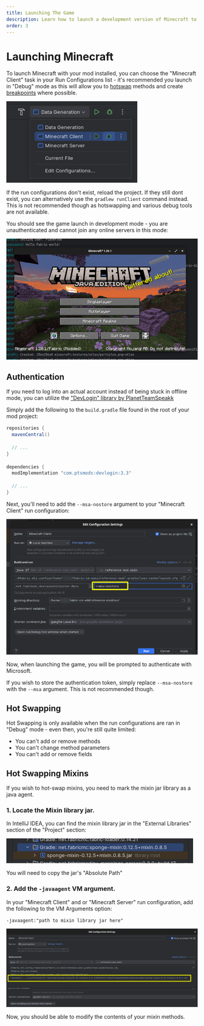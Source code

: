 ```yaml
---
title: Launching The Game
description: Learn how to launch a development version of Minecraft to debug your mods with.
order: 3
---
```


# Launching Minecraft

To launch Minecraft with your mod installed, you can choose the "Minecraft Client" task in your Run Configurations list - it's recommended you launch in "Debug" mode as this will allow you to [hotswap](/basic-problem-solving#reloading-an-active-instance) methods and create [breakpoints](/basic-problem-solving#breakpoint) where possible.

![](./_assets/launching-the-game_0.png)

If the run configurations don't exist, reload the project. If they still dont exist, you can alternatively use the `gradlew runClient` command instead. This is not recommended though as hotswapping and various debug tools are not available.

You should see the game launch in development mode - you are unauthenticated and cannot join any online servers in this mode:

![](./_assets/launching-the-game_1.png)

## Authentication

If you need to log into an actual account instead of being stuck in offline mode, you can utilize the ["DevLogin" library by PlanetTeamSpeakk](https://github.com/PlanetTeamSpeakk/DevLogin)

Simply add the following to the `build.gradle` file found in the root of your mod project:

```groovy
repositories {
  mavenCentral()

  // ...
}

dependencies {
  modImplementation "com.ptsmods:devlogin:3.3"

  // ...
}
```

Next, you'll need to add the `--msa-nostore` argument to your "Minecraft Client" run configuration:

![](./_assets/launching-the-game_2.png)

Now, when launching the game, you will be prompted to authenticate with Microsoft.

If you wish to store the authentication token, simply replace `--msa-nostore` with the `--msa` argument. This is not recommended though.

## Hot Swapping

Hot Swapping is only available when the run configurations are ran in "Debug" mode - even then, you're still quite limited:

- You can't add or remove methods
- You can't change method parameters
- You can't add or remove fields

## Hot Swapping Mixins

If you wish to hot-swap mixins, you need to mark the mixin jar library as a java agent.

### 1. Locate the Mixin library jar.

In IntelliJ IDEA, you can find the mixin library jar in the "External Libraries" section of the "Project" section:

![](./_assets/launching-the-game_3.png)

You will need to copy the jar's "Absolute Path" 

### 2. Add the `-javaagent` VM argument.

In your "Minecraft Client" and or "Minecraft Server" run configuration, add the following to the VM Arguments option:

```
-javaagent:"path to mixin library jar here"
```

![](./_assets/launching-the-game_4.png)

Now, you should be able to modify the contents of your mixin methods.